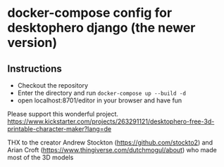 # docker-compose config for desktophero django (the newer version)

## Instructions
- Checkout the repository
- Enter the directory and run ```docker-compose up --build -d```
- open localhost:8701/editor in your browser and have fun

Please support this wonderful project.
https://www.kickstarter.com/projects/263291121/desktophero-free-3d-printable-character-maker?lang=de

THX to the creator Andrew Stockton (https://github.com/stockto2) and Arian Croft (https://www.thingiverse.com/dutchmogul/about) who made most of the 3D models
